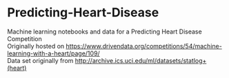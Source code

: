 # Predicting-Heart-Disease
Machine learning notebooks and data for a Predicting Heart Disease Competition  
Originally hosted on https://www.drivendata.org/competitions/54/machine-learning-with-a-heart/page/109/  
Data set originally from http://archive.ics.uci.edu/ml/datasets/statlog+(heart)  
